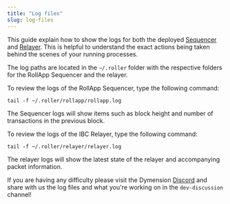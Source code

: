 ```yaml
---
title: "Log files"
slug: log-files
---
```


This guide explain how to show the logs for both the deployed [Sequencer](sequencer.md) and [Relayer](relayer.md). This is helpful to understand the exact actions being taken behind the scenes of your running processes.

The log paths are located in the `~/.roller` folder with the respective folders for the RollApp Sequencer and the relayer.

To review the logs of the RollApp Sequencer, type the following command:

```
tail -f ~/.roller/rollapp/rollapp.log
```

The Sequencer logs will show items such as block height and number of transactions in the previous block.

To review the logs of the IBC Relayer, type the following command:

```
tail -f ~/.roller/relayer/relayer.log
```

The relayer logs will show the latest state of the relayer and accompanying packet information.

If you are having any difficulty please visit the Dymension [Discord](https://discord.gg/dymension) and share with us the log files and what you're working on in the `dev-discussion` channel!
